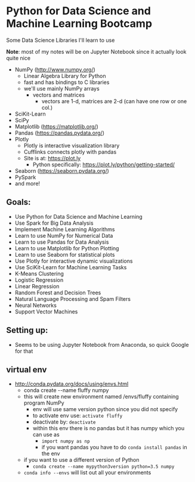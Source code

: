 # Python for Data Science and Machine Learning Bootcamp
Some Data Science Libraries I'll learn to use

**Note**: most of my notes will be on Jupyter Notebook since it actually look quite nice

- NumPy         (http://www.numpy.org/)
    - Linear Algebra Library for Python
    - fast and has bindings to C libraries
    - we'll use mainly NumPy arrays
        - vectors and matrices
            - vectors are 1-d, matrices are 2-d (can have one row or one col.)
- SciKit-Learn
- SciPy
- Matplotlib    (https://matplotlib.org/)
- Pandas        (https://pandas.pydata.org/)
- Plotly
    - Plotly is interactive visualization library
    - Cufflinks connects plotly with pandas
    - Site is at: https://plot.ly
        - Python specifically: https://plot.ly/python/getting-started/
- Seaborn       (https://seaborn.pydata.org/)
- PySpark
- and more!

## Goals:
- Use Python for Data Science and Machine Learning
- Use Spark for Big Data Analysis
- Implement Machine Learning Algorithms
- Learn to use NumPy for Numerical Data
- Learn to use Pandas for Data Analysis
- Learn to use Matplotlib for Python Plotting
- Learn to use Seaborn for statistical plots
- Use Plotly for interactive dynamic visualizations
- Use SciKit-Learn for Machine Learning Tasks
- K-Means Clustering
- Logistic Regression
- Linear Regression
- Random Forest and Decision Trees
- Natural Language Processing and Spam Filters
- Neural Networks
- Support Vector Machines

## Setting up:
- Seems to be using Jupyter Notebook from Anaconda, so quick Google for that

## virtual env
- http://conda.pydata.org/docs/using/envs.html
    - conda create --name fluffy numpy
    - this will create new environment named /envs/fluffy containing program NumPy
        - env will use same version python since you did not specify
        - to activate env use:  `activate fluffy`
        - deactivate by:        `deactivate`
        - within this env there is no pandas but it has numpy which you can use as
            - `import numpy as np`
            - if you want pandas you have to do `conda install pandas` in the env
    - if you want to use a different version of Python
        - `conda create --name mypython3version python=3.5 numpy`
    - `conda info --envs` will list out all your environments